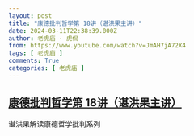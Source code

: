 ```yaml
---
layout: post
title: "康德批判哲学第 18讲（谌洪果主讲）"
date: 2024-03-11T22:38:39.000Z
author: 老虎庙 · 虎侃
from: https://www.youtube.com/watch?v=JmAH7jA72X4
tags: [ 老虎庙 ]
comments: True
categories: [ 老虎庙 ]
---
```

<!--1710196719000-->
[康德批判哲学第 18讲（谌洪果主讲）](https://www.youtube.com/watch?v=JmAH7jA72X4)
------

<div>
谌洪果解读康德哲学批判系列
</div>
